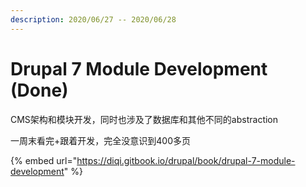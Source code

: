 ```yaml
---
description: 2020/06/27 -- 2020/06/28
---
```


# Drupal 7 Module Development \(Done\)

CMS架构和模块开发，同时也涉及了数据库和其他不同的abstraction

一周末看完+跟着开发，完全没意识到400多页

{% embed url="https://diqi.gitbook.io/drupal/book/drupal-7-module-development" %}



